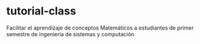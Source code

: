 # tutorial-class
Facilitar el aprendizaje de conceptos Matemáticos a estudiantes de primer semestre de ingeniería de sistemas y computación
